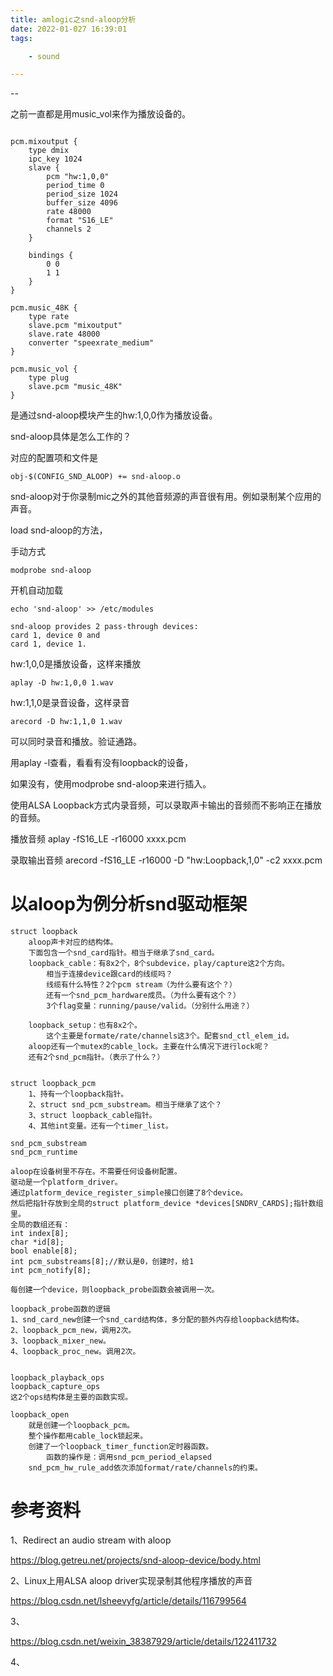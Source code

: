 ```yaml
---
title: amlogic之snd-aloop分析
date: 2022-01-027 16:39:01
tags:

	- sound

---
```


--

之前一直都是用music_vol来作为播放设备的。

```

pcm.mixoutput {
    type dmix
    ipc_key 1024
    slave {
        pcm "hw:1,0,0"
        period_time 0
        period_size 1024
        buffer_size 4096
        rate 48000
        format "S16_LE"
        channels 2
    }

    bindings {
        0 0
        1 1
    }
}

pcm.music_48K {
    type rate
    slave.pcm "mixoutput"
    slave.rate 48000
    converter "speexrate_medium"
}

pcm.music_vol {
    type plug
    slave.pcm "music_48K"
}
```

是通过snd-aloop模块产生的hw:1,0,0作为播放设备。

snd-aloop具体是怎么工作的？

对应的配置项和文件是

```
obj-$(CONFIG_SND_ALOOP) += snd-aloop.o
```

snd-aloop对于你录制mic之外的其他音频源的声音很有用。例如录制某个应用的声音。

load snd-aloop的方法，

手动方式

```
modprobe snd-aloop
```

开机自动加载

```
echo 'snd-aloop' >> /etc/modules
```



```
snd-aloop provides 2 pass-through devices:
card 1, device 0 and
card 1, device 1.
```



hw:1,0,0是播放设备，这样来播放

```
aplay -D hw:1,0,0 1.wav
```

hw:1,1,0是录音设备，这样录音

```
arecord -D hw:1,1,0 1.wav 
```

可以同时录音和播放。验证通路。





用aplay -l查看，看看有没有loopback的设备，

如果没有，使用modprobe snd-aloop来进行插入。



使用ALSA Loopback方式内录音频，可以录取声卡输出的音频而不影响正在播放的音频。

播放音频
aplay -fS16_LE -r16000 xxxx.pcm

录取输出音频
arecord -fS16_LE -r16000 -D "hw:Loopback,1,0" -c2 xxxx.pcm





# 以aloop为例分析snd驱动框架

```
struct loopback
	aloop声卡对应的结构体。
	下面包含一个snd_card指针。相当于继承了snd_card。
	loopback_cable：有8x2个，8个subdevice，play/capture这2个方向。
		相当于连接device跟card的线缆吗？
		线缆有什么特性？2个pcm stream（为什么要有这个？）
		还有一个snd_pcm_hardware成员。（为什么要有这个？）
		3个flag变量：running/pause/valid。（分别什么用途？）
		
	loopback_setup：也有8x2个。
		这个主要是formate/rate/channels这3个。配套snd_ctl_elem_id。
	aloop还有一个mutex的cable_lock。主要在什么情况下进行lock呢？
	还有2个snd_pcm指针。（表示了什么？）
	
	
struct loopback_pcm
	1、持有一个loopback指针。
	2、struct snd_pcm_substream。相当于继承了这个？
	3、struct loopback_cable指针。
	4、其他int变量。还有一个timer_list。
	
snd_pcm_substream
snd_pcm_runtime

aloop在设备树里不存在。不需要任何设备树配置。
驱动是一个platform_driver。
通过platform_device_register_simple接口创建了8个device。
然后把指针存放到全局的struct platform_device *devices[SNDRV_CARDS];指针数组里。
全局的数组还有：
int index[8];
char *id[8];
bool enable[8];
int pcm_substreams[8];//默认是0，创建时，给1
int pcm_notify[8];

每创建一个device，则loopback_probe函数会被调用一次。

loopback_probe函数的逻辑
1、snd_card_new创建一个snd_card结构体，多分配的额外内存给loopback结构体。
2、loopback_pcm_new，调用2次。
3、loopback_mixer_new。
4、loopback_proc_new。调用2次。


loopback_playback_ops
loopback_capture_ops
这2个ops结构体是主要的函数实现。

loopback_open
	就是创建一个loopback_pcm。
	整个操作都用cable_lock锁起来。
	创建了一个loopback_timer_function定时器函数。
		函数的操作是：调用snd_pcm_period_elapsed
	snd_pcm_hw_rule_add依次添加format/rate/channels的约束。
```



# 参考资料

1、Redirect an audio stream with aloop

https://blog.getreu.net/projects/snd-aloop-device/body.html

2、Linux上用ALSA aloop driver实现录制其他程序播放的声音

https://blog.csdn.net/lsheevyfg/article/details/116799564

3、

https://blog.csdn.net/weixin_38387929/article/details/122411732

4、

